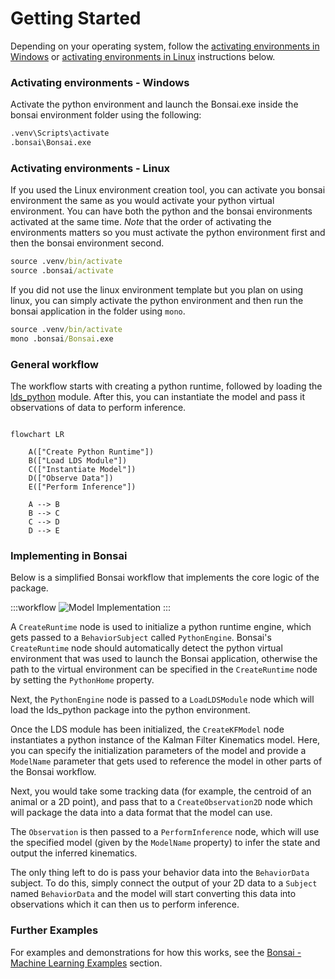 # Getting Started

Depending on your operating system, follow the [activating environments in Windows](#activating-environments---windows) or [activating environments in Linux](#activating-environments---linux) instructions below.

### Activating environments - Windows

Activate the python environment and launch the Bonsai.exe inside the bonsai environment folder using the following:

```cmd
.venv\Scripts\activate
.bonsai\Bonsai.exe
```

### Activating environments - Linux

If you used the Linux environment creation tool, you can activate you bonsai environment the same as you would activate your python virtual environment. You can have both the python and the bonsai environments activated at the same time. *Note* that the order of activating the environments matters so you must activate the python environment first and then the bonsai environment second.

```cmd
source .venv/bin/activate
source .bonsai/activate
```

If you did not use the linux environment template but you plan on using linux, you can simply activate the python environment and then run the bonsai application in the folder using `mono`.

```cmd
source .venv/bin/activate
mono .bonsai/Bonsai.exe
```

### General workflow

The workflow starts with creating a python runtime, followed by loading the [lds_python](https://github.com/joacorapela/lds_python) module. After this, you can instantiate the model and pass it observations of data to perform inference.

```mermaid

flowchart LR

    A(["Create Python Runtime"])
    B(["Load LDS Module"])
    C(["Instantiate Model"])
    D(["Observe Data"])
    E(["Perform Inference"])

    A --> B
    B --> C
    C --> D
    D --> E

```

### Implementing in Bonsai

Below is a simplified Bonsai workflow that implements the core logic of the package.

:::workflow
![Model Implementation](~/workflows/KFModelImplementation.bonsai)
:::

A `CreateRuntime` node is used to initialize a python runtime engine, which gets passed to a `BehaviorSubject` called `PythonEngine`. Bonsai's `CreateRuntime` node should automatically detect the python virtual environment that was used to launch the Bonsai application, otherwise the path to the virtual environment can be specified in the `CreateRuntime` node by setting the `PythonHome` property.

Next, the `PythonEngine` node is passed to a `LoadLDSModule` node which will load the lds_python package into the python environment.

Once the LDS module has been initialized, the `CreateKFModel` node instantiates a python instance of the Kalman Filter Kinematics model. Here, you can specify the initialization parameters of the model and provide a `ModelName` parameter that gets used to reference the model in other parts of the Bonsai workflow.

Next, you would take some tracking data (for example, the centroid of an animal or a 2D point), and pass that to a `CreateObservation2D` node which will package the data into a data format that the model can use.

The `Observation` is then passed to a `PerformInference` node, which will use the specified model (given by the `ModelName` property) to infer the state and output the inferred kinematics.

The only thing left to do is pass your behavior data into the `BehaviorData` subject. To do this, simply connect the output of your 2D data to a `Subject` named `BehaviorData` and the model will start converting this data into observations which it can then us to perform inference.

### Further Examples

For examples and demonstrations for how this works, see the [Bonsai - Machine Learning Examples](../../../examples/README.md) section.
